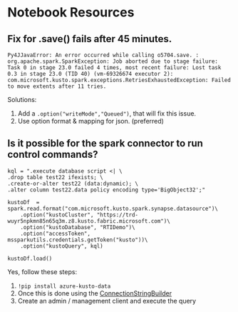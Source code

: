 # Notebook Resources

## Fix for .save() fails after 45 minutes. 
```
Py4JJavaError: An error occurred while calling o5704.save. : org.apache.spark.SparkException: Job aborted due to stage failure: Task 0 in stage 23.0 failed 4 times, most recent failure: Lost task 0.3 in stage 23.0 (TID 40) (vm-69326674 executor 2): com.microsoft.kusto.spark.exceptions.RetriesExhaustedException: Failed to move extents after 11 tries.
```
Solutions:
1. Add a `.option("writeMode","Queued")`, that will fix this issue.
2. Use option format & mapping for json. (preferred)


## Is it possible for the spark connector to run control commands? 
```
kql = ".execute database script <| \
.drop table test22 ifexists; \
.create-or-alter test22 (data:dynamic); \
.alter column test22.data policy encoding type='BigObject32';"
 
kustoDf  = spark.read.format("com.microsoft.kusto.spark.synapse.datasource")\
    .option("kustoCluster", "https://trd-wuyr5npkmn85n65q3m.z8.kusto.fabric.microsoft.com")\
    .option("kustoDatabase", "RTIDemo")\
    .option("accessToken", mssparkutils.credentials.getToken("kusto"))\
    .option("kustoQuery", kql)
 
kustoDf.load()
```

Yes, follow these steps:
1. `!pip install azure-kusto-data`
2. Once this is done using the [ConnectionStringBuilder](https://github.com/Azure/azure-kusto-python/blob/fed5aebd10c3cfbc3a14467656fb57a43cb4180e/azure-kusto-data/tests/sample.py#L26)
3. Create an admin / management client and execute the query
